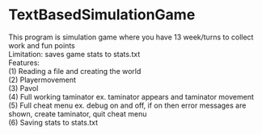 # TextBasedSimulationGame
This program is simulation game where you have 13 week/turns to collect work and fun points <br />
Limitation: saves game stats to stats.txt <br />
Features: <br />
(1) Reading a file and creating the world <br />
(2) Playermovement <br />
(3) Pavol <br />
(4) Full working taminator ex. taminator appears and taminator movement <br />
(5) Full cheat menu ex. debug on and off, if on then error messages are shown, create taminator, quit cheat menu <br />
(6) Saving stats to stats.txt <br />
